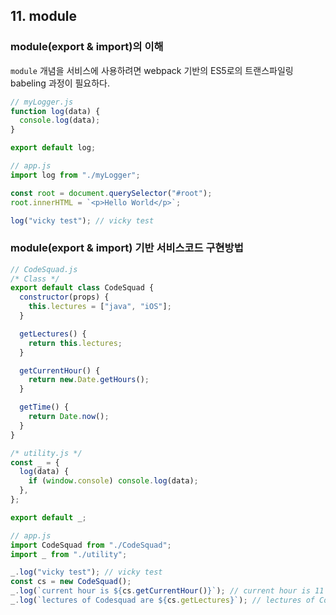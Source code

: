 ## 11. module

### module(export & import)의 이해

`module` 개념을 서비스에 사용하려면 webpack 기반의 ES5로의 트랜스파일링 babeling 과정이 필요하다.

```jsx
// myLogger.js
function log(data) {
  console.log(data);
}

export default log;
```

```jsx
// app.js
import log from "./myLogger";

const root = document.querySelector("#root");
root.innerHTML = `<p>Hello World</p>`;

log("vicky test"); // vicky test
```

### module(export & import) 기반 서비스코드 구현방법

```jsx
// CodeSquad.js
/* Class */
export default class CodeSquad {
  constructor(props) {
    this.lectures = ["java", "iOS"];
  }

  getLectures() {
    return this.lectures;
  }

  getCurrentHour() {
    return new.Date.getHours();
  }

  getTime() {
    return Date.now();
  }
}
```

```jsx
/* utility.js */
const _ = {
  log(data) {
    if (window.console) console.log(data);
  },
};

export default _;
```

```jsx
// app.js
import CodeSquad from "./CodeSquad";
import _ from "./utility";

_.log("vicky test"); // vicky test
const cs = new CodeSquad();
_.log(`current hour is ${cs.getCurrentHour()}`); // current hour is 11
_.log(`lectures of Codesquad are ${cs.getLectures}`); // lectures of Codesquad are java, iOS
```
